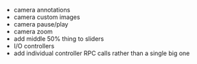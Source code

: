 - camera annotations
- camera custom images
- camera pause/play
- camera zoom
- add middle 50% thing to sliders
- I/O controllers
- add individual controller RPC calls rather than a single big one

